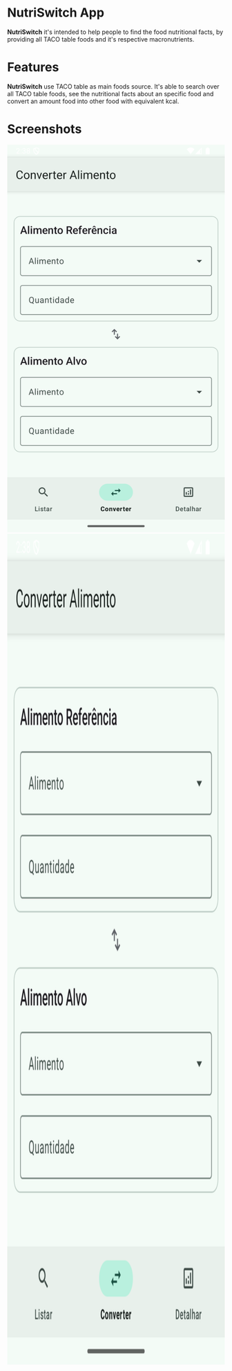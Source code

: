NutriSwitch App
==================

**NutriSwitch** it's intended to help people to find the food nutritional facts, by providing all
TACO table foods and it's respective macronutrients.

# Features

**NutriSwitch** use TACO table as main foods source. It's able to search over all TACO table foods,
see the nutritional facts about an specific food and convert an amount food into other food with
equivalent kcal.

# Screenshots

![](/docs/images/screenshot-convert_screen.png)
<img height="1920" src="/docs/images/screenshot-convert_screen.png" width="1080" alt="" />